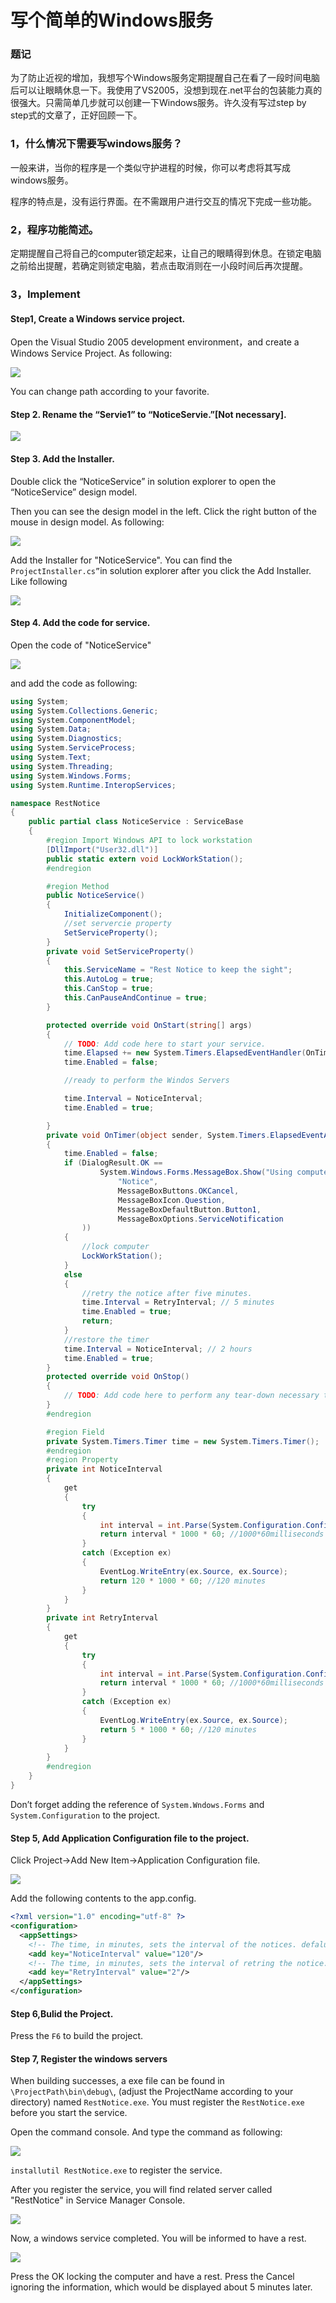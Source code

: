 写个简单的Windows服务
==========

### 题记

为了防止近视的增加，我想写个Windows服务定期提醒自己在看了一段时间电脑后可以让眼睛休息一下。我使用了VS2005，没想到现在.net平台的包装能力真的很强大。只需简单几步就可以创建一下Windows服务。许久没有写过step by step式的文章了，正好回顾一下。

### 1，什么情况下需要写windows服务？

一般来讲，当你的程序是一个类似守护进程的时候，你可以考虑将其写成windows服务。

程序的特点是，没有运行界面。在不需跟用户进行交互的情况下完成一些功能。

### 2，程序功能简述。

定期提醒自己将自己的computer锁定起来，让自己的眼睛得到休息。在锁定电脑之前给出提醒，若确定则锁定电脑，若点击取消则在一小段时间后再次提醒。

### 3，Implement

#### Step1, Create a Windows service project.

Open the Visual Studio 2005 development environment，and create a Windows Service Project. As following:

![](http://blog.chinaunix.net/photo/11680_080429163238.gif)

You can change path according to your favorite.

#### Step 2. Rename the “Servie1” to “NoticeServie.”[Not necessary].

![](http://blog.chinaunix.net/photo/11680_080429163343.gif)

#### Step 3. Add the Installer.

Double click the “NoticeService” in solution explorer to open the “NoticeService” design model.

Then you can see the design model in the left. Click the right button of the mouse in design model. As following:

![](http://blog.chinaunix.net/photo/11680_080429163214.gif)

Add the Installer for "NoticeService". You can find the `ProjectInstaller.cs”`in solution explorer after you click the Add Installer. Like following

![](http://blog.chinaunix.net/photo/11680_080429163315.gif)

#### Step 4. Add the code for service.

Open the code of "NoticeService"

![](http://blog.chinaunix.net/photo/11680_080429163418.gif)

and add the code as following:

```csharp
using System;
using System.Collections.Generic;
using System.ComponentModel;
using System.Data;
using System.Diagnostics;
using System.ServiceProcess;
using System.Text;
using System.Threading;
using System.Windows.Forms;
using System.Runtime.InteropServices;

namespace RestNotice
{
    public partial class NoticeService : ServiceBase
    {
        #region Import Windows API to lock workstation
        [DllImport("User32.dll")]
        public static extern void LockWorkStation();
        #endregion

        #region Method
        public NoticeService()
        {
            InitializeComponent();
            //set servercie property
            SetServiceProperty();
        }
        private void SetServiceProperty()
        {
            this.ServiceName = "Rest Notice to keep the sight";
            this.AutoLog = true;
            this.CanStop = true;
            this.CanPauseAndContinue = true;
        }

        protected override void OnStart(string[] args)
        {
            // TODO: Add code here to start your service.
            time.Elapsed += new System.Timers.ElapsedEventHandler(OnTimer);
            time.Enabled = false;

            //ready to perform the Windos Servers

            time.Interval = NoticeInterval;
            time.Enabled = true;

        }
        private void OnTimer(object sender, System.Timers.ElapsedEventArgs e)
        {
            time.Enabled = false;
            if (DialogResult.OK ==
                    System.Windows.Forms.MessageBox.Show("Using computer over 2 hours,Lock computer and have a rest?",
                        "Notice",
                        MessageBoxButtons.OKCancel,
                        MessageBoxIcon.Question,
                        MessageBoxDefaultButton.Button1,
                        MessageBoxOptions.ServiceNotification
                ))
            {
                //lock computer
                LockWorkStation();
            }
            else
            {
                //retry the notice after five minutes.
                time.Interval = RetryInterval; // 5 minutes
                time.Enabled = true;
                return;
            }
            //restore the timer
            time.Interval = NoticeInterval; // 2 hours
            time.Enabled = true;
        }
        protected override void OnStop()
        {
            // TODO: Add code here to perform any tear-down necessary to stop your service.
        }
        #endregion

        #region Field
        private System.Timers.Timer time = new System.Timers.Timer();
        #endregion
        #region Property
        private int NoticeInterval
        {
            get
            {
                try
                {
                    int interval = int.Parse(System.Configuration.ConfigurationManager.AppSettings["NoticeInterval"]);
                    return interval * 1000 * 60; //1000*60milliseconds = 1minutes
                }
                catch (Exception ex)
                {
                    EventLog.WriteEntry(ex.Source, ex.Source);
                    return 120 * 1000 * 60; //120 minutes
                }
            }
        }
        private int RetryInterval
        {
            get
            {
                try
                {
                    int interval = int.Parse(System.Configuration.ConfigurationManager.AppSettings["RetryInterval"]);
                    return interval * 1000 * 60; //1000*60milliseconds = 1minutes
                }
                catch (Exception ex)
                {
                    EventLog.WriteEntry(ex.Source, ex.Source);
                    return 5 * 1000 * 60; //120 minutes
                }
            }
        }
        #endregion
    }
}
```

Don’t forget adding the reference of `System.Wndows.Forms` and `System.Configuration` to the project.

#### Step 5, Add Application Configuration file to the project.

Click Project->Add New Item->Application Configuration file.

![](http://blog.chinaunix.net/photo/11680_080429163227.gif)

Add the following contents to the app.config.

```xml
<?xml version="1.0" encoding="utf-8" ?>
<configuration>
  <appSettings>
    <!-- The time, in minutes, sets the interval of the notices. defalut 120 minutes-->
    <add key="NoticeInterval" value="120"/>
    <!-- The time, in minutes, sets the interval of retring the notice. default 5 minutes-->
    <add key="RetryInterval" value="2"/>
  </appSettings>
</configuration>
```

#### Step 6,Bulid the Project.

Press the `F6` to build the project.

#### Step 7, Register the windows servers

When building successes, a exe file can be found in `\ProjectPath\bin\debug\`, (adjust the ProjectName according to your directory) named `RestNotice.exe`. You must register the `RestNotice.exe` before you start the service.

Open the command console. And type the command as following:

![](http://blog.chinaunix.net/photo/11680_080429163332.gif)

`installutil RestNotice.exe` to register the service.

After you register the service, you will find related server called "RestNotice" in Service Manager Console.

![](http://blog.chinaunix.net/photo/11680_080429163405.gif)

Now, a windows service completed. You will be informed to have a rest.

![](http://blog.chinaunix.net/photo/11680_080429163255.gif)

Press the OK locking the computer and have a rest.
Press the Cancel ignoring the information, which would be displayed about 5 minutes later.

